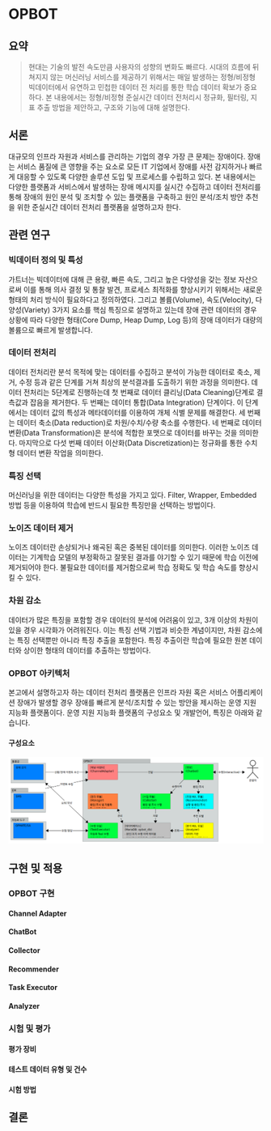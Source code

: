 # OPBOT
## 요약
> 현대는 기술의 발전 속도만큼 사용자의 성향의 변화도 빠르다. 시대의 흐름에 뒤쳐지지 않는 머신러닝 서비스를 제공하기 위해서는 매일 발생하는 정형/비정형 빅데이터에서 유연하고 민첩한 데이터 전 처리를 통한 학습 데이터 확보가 중요하다.
> 본 내용에서는 정형/비정형 준실시간 데이터 전처리시 정규화, 필터링, 지표 추출 방법을 제안하고, 구조와 기능에 대해 설명한다.
## 서론
대규모의 인프라 자원과 서비스를 관리하는 기업의 경우 가장 큰 문제는 장애이다.
장애는 서비스 품질에 큰 영향을 주는 요소로 모든 IT 기업에서 장애를 사전 감지하거나 빠르게 대응할 수 있도록 다양한 솔루션 도입 및 프로세스를 수립하고 있다.
본 내용에서는 다양한 플랫폼과 서비스에서 발생하는 장애 메시지를 실시간 수집하고 데이터 전처리를 통해 장애의 원인 분석 및 조치할 수 있는 플랫폼을 구축하고 원인 분석/조치 방안 추천을 위한 준실시간 데이터 전처리 플랫폼을 설명하고자 한다.

## 관련 연구
### 빅데이터 정의 및 특성
가트너는 빅데이터에 대해 큰 용량, 빠른 속도, 그리고 높은 다양성을 갖는 정보 자산으로써 이를 통해 의사 결정 및 통찰 발견, 프로세스 최적화를 향상시키기 위해서는 새로운 형태의 처리 방식이 필요하다고 정의하였다.
그리고 볼륨(Volume), 속도(Velocity), 다양성(Variety) 3가지 요소를 핵심 특징으로 설명하고 있는데 장애 관련 데이터의 경우 상황에 따라 다양한 형태(Core Dump, Heap Dump, Log 등)의 장애 데이터가 대량의 볼륨으로 빠르게 발생합니다.

### 데이터 전처리
데이터 전처리란 분석 목적에 맞는 데이터를 수집하고 분석이 가능한 데이터로 축소, 제거, 수정 등과 같은 단계를 거쳐 최상의 분석결과를 도출하기 위한 과정을 의미한다.
데이터 전처리는 5단계로 진행하는데 첫 번째로 데이터 클리닝(Data Cleaning)단계로 결측값과 잡음을 제거한다.
두 번째는 데이터 통합(Data Integration) 단계이다. 이 단계에서는 데이터 값의 특성과 메타데이터를 이용하여 개체 식별 문제를 해결한다.
세 번째는 데이터 축소(Data reduction)로 차원/수치/수량 축소를 수행한다. 네 번째로 데이터 변환(Data Transformation)은 분석에 적합한 포맷으로 데이터를 바꾸는 것을 의미한다.
마지막으로 다섯 번째 데이터 이산화(Data Discretization)는 정규화를 통한 수치형 데이터 변환 작업을 의미한다.

### 특징 선택
머신러닝을 위한 데이터는 다양한 특성을 가지고 있다.
Filter, Wrapper, Embedded 방법 등을 이용하여 학습에 반드시 필요한 특징만을 선택하는 방법이다.

### 노이즈 데이터 제거
노이즈 데이터란 손상되거나 왜곡된 혹은 중복된 데이터를 의미한다.
이러한 노이즈 데이터는 기계학습 모델의 부정확하고 잘못된 결과를 야기할 수 있기 때문에 학습 이전에 제거되어야 한다.
불필요한 데이터를 제거함으로써 학습 정확도 및 학습 속도를 향상시킬 수 있다.

### 차원 감소
데이터가 많은 특징을 포함할 경우 데이터의 분석에 어려움이 있고, 3개 이상의 차원이 있을 경우 시각화가 어려워진다.
이는 특징 선택 기법과 비슷한 계념이지만, 차원 감소에는 특징 선택뿐만 아니라 특징 추출을 포함한다.
특징 추출이란 학습에 필요한 원본 데이터와 상이한 형태의 데이터를 추출하는 방법이다.

### OPBOT 아키텍처
본고에서 설명하고자 하는 데이터 전처리 플랫폼은 인프라 자원 혹은 서비스 어플리케이션 장애가 발생할 경우 장애를 빠르게 분석/조치할 수 있는 방안을 제시하는 운영 지원 지능화 플랫폼이다.
운영 지원 지능화 플랫폼의 구성요소 및 개발언어, 특징은 아래와 같습니다.

#### 구성요소
![Fig. 1. 구성 요소](/doc/프로토타입_구성도.bmp "전체 아키텍처")
## 구현 및 적용
### OPBOT 구현
#### Channel Adapter
#### ChatBot
#### Collector
#### Recommender
#### Task Executor
#### Analyzer
### 시험 및 평가
#### 평가 장비
#### 테스트 데이터 유형 및 건수
#### 시험 방법
## 결론

